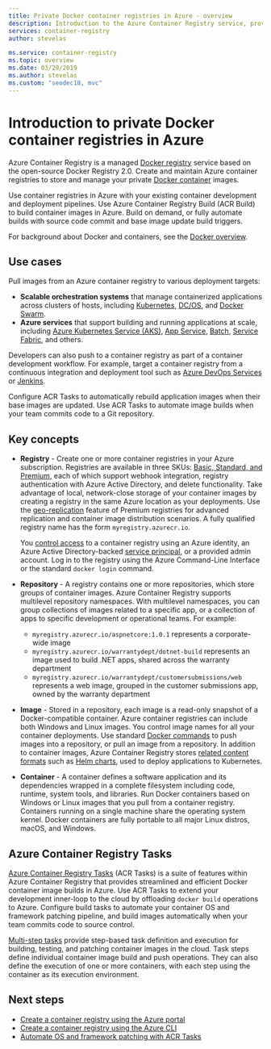 ```yaml
---
title: Private Docker container registries in Azure - overview
description: Introduction to the Azure Container Registry service, providing cloud-based, managed, private Docker registries.
services: container-registry
author: stevelas

ms.service: container-registry
ms.topic: overview
ms.date: 03/29/2019
ms.author: stevelas
ms.custom: "seodec18, mvc"
---
```

# Introduction to private Docker container registries in Azure

Azure Container Registry is a managed [Docker registry](https://docs.docker.com/registry/) service based on the open-source Docker Registry 2.0. Create and maintain Azure container registries to store and manage your private [Docker container](https://www.docker.com/what-docker) images.

Use container registries in Azure with your existing container development and deployment pipelines. Use Azure Container Registry Build (ACR Build) to build container images in Azure. Build on demand, or fully automate builds with source code commit and base image update build triggers.

For background about Docker and containers, see the [Docker overview](https://docs.docker.com/engine/docker-overview/).

## Use cases

Pull images from an Azure container registry to various deployment targets:

* **Scalable orchestration systems** that manage containerized applications across clusters of hosts, including [Kubernetes](https://kubernetes.io/docs/), [DC/OS](https://docs.mesosphere.com/), and [Docker Swarm](https://docs.docker.com/swarm/).
* **Azure services** that support building and running applications at scale, including [Azure Kubernetes Service (AKS)](../aks/index.yml), [App Service](../app-service/index.yml), [Batch](../batch/index.yml), [Service Fabric](/azure/service-fabric/), and others.

Developers can also push to a container registry as part of a container development workflow. For example, target a container registry from a continuous integration and deployment tool such as [Azure DevOps Services](https://docs.microsoft.com/azure/devops/) or [Jenkins](https://jenkins.io/).

Configure ACR Tasks to automatically rebuild application images when their base images are updated. Use ACR Tasks to automate image builds when your team commits code to a Git repository.

## Key concepts

* **Registry** - Create one or more container registries in your Azure subscription. Registries are available in three SKUs: [Basic, Standard, and Premium](container-registry-skus.md), each of which support webhook integration, registry authentication with Azure Active Directory, and delete functionality. Take advantage of local, network-close storage of your container images by creating a registry in the same Azure location as your deployments. Use the [geo-replication](container-registry-geo-replication.md) feature of Premium registries for advanced replication and container image distribution scenarios. A fully qualified registry name has the form `myregistry.azurecr.io`.

  You [control access](container-registry-authentication.md) to a container registry using an Azure identity, an Azure Active Directory-backed [service principal](../active-directory/develop/app-objects-and-service-principals.md), or a provided admin account. Log in to the registry using the Azure Command-Line Interface or the standard `docker login` command.

* **Repository** - A registry contains one or more repositories, which store groups of container images. Azure Container Registry supports multilevel repository namespaces. With multilevel namespaces, you can group collections of images related to a specific app, or a collection of apps to specific development or operational teams. For example:

  * `myregistry.azurecr.io/aspnetcore:1.0.1` represents a corporate-wide image
  * `myregistry.azurecr.io/warrantydept/dotnet-build` represents an image used to build .NET apps, shared across the warranty department
  * `myregistry.azurecr.io/warrantydept/customersubmissions/web` represents a web image, grouped in the customer submissions app, owned by the warranty department

* **Image** - Stored in a repository, each image is a read-only snapshot of a Docker-compatible container. Azure container registries can include both Windows and Linux images. You control image names for all your container deployments. Use standard [Docker commands](https://docs.docker.com/engine/reference/commandline/) to push images into a repository, or pull an image from a repository. In addition to container images, Azure Container Registry stores [related content formats](container-registry-image-formats.md) such as [Helm charts](container-registry-helm-repos.md), used to deploy applications to Kubernetes.

* **Container** - A container defines a software application and its dependencies wrapped in a complete filesystem including code, runtime, system tools, and libraries. Run Docker containers based on Windows or Linux images that you pull from a container registry. Containers running on a single machine share the operating system kernel. Docker containers are fully portable to all major Linux distros, macOS, and Windows.

## Azure Container Registry Tasks

[Azure Container Registry Tasks](container-registry-tasks-overview.md) (ACR Tasks) is a suite of features within Azure Container Registry that provides streamlined and efficient Docker container image builds in Azure. Use ACR Tasks to extend your development inner-loop to the cloud by offloading `docker build` operations to Azure. Configure build tasks to automate your container OS and framework patching pipeline, and build images automatically when your team commits code to source control.

[Multi-step tasks](container-registry-tasks-overview.md#multi-step-tasks) provide step-based task definition and execution for building, testing, and patching container images in the cloud. Task steps define individual container image build and push operations. They can also define the execution of one or more containers, with each step using the container as its execution environment.

## Next steps

* [Create a container registry using the Azure portal](container-registry-get-started-portal.md)
* [Create a container registry using the Azure CLI](container-registry-get-started-azure-cli.md)
* [Automate OS and framework patching with ACR Tasks](container-registry-tasks-overview.md)
